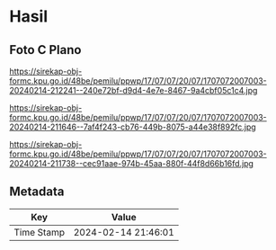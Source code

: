 # Hasil

## Foto C Plano

https://sirekap-obj-formc.kpu.go.id/48be/pemilu/ppwp/17/07/07/20/07/1707072007003-20240214-212241--240e72bf-d9d4-4e7e-8467-9a4cbf05c1c4.jpg

https://sirekap-obj-formc.kpu.go.id/48be/pemilu/ppwp/17/07/07/20/07/1707072007003-20240214-211646--7af4f243-cb76-449b-8075-a44e38f892fc.jpg

https://sirekap-obj-formc.kpu.go.id/48be/pemilu/ppwp/17/07/07/20/07/1707072007003-20240214-211738--cec91aae-974b-45aa-880f-44f8d66b16fd.jpg


## Metadata

| Key        | Value               |
| ---------- | ------------------- |
| Time Stamp | 2024-02-14 21:46:01 |



